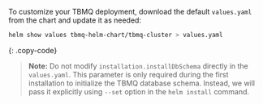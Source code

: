 To customize your TBMQ deployment, download the default `values.yaml` from the chart and update it as needed:

```bash
helm show values tbmq-helm-chart/tbmq-cluster > values.yaml
```

{: .copy-code}

> **Note:** Do not modify `installation.installDbSchema` directly in the `values.yaml`.
> This parameter is only required during the first installation to initialize the TBMQ database schema.
> Instead, we will pass it explicitly using `--set` option in the `helm install` command.